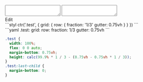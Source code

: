 <div data-size="200" class="code-cont" data-example="fraction-A">
    <div class="code">
        <div class="code-wrap">
            <textarea id="stylus"></textarea>
            <textarea id="css"></textarea>
            <div class="edit-code">
                <span>Edit</span>
            </div>
        </div>
    </div>
</div>

<div data-size="200" data-examples="stylus"></div>
```styl
ctr('.test', {
  grid: {
    row: {
      fraction: '1/3'
      gutter: 0.75vh
    }
  }
})
```

<div data-size="200" data-examples="yaml"></div>
```yaml
.test:
  grid:
    row:
      fraction: 1/3
      gutter: 0.75vh
```

```css
.test {
  width: 100%;
  flex: 0 0 auto;
  margin-bottom: 0.75vh;
  height: calc(99.9% * 1 / 3 - (0.75vh - 0.75vh * 1 / 3));
}
.test:last-child {
  margin-bottom: 0;
}
```
<div class="cf"></div>
